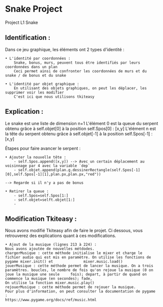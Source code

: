 # Snake Project
Project L1 Snake

## Identification :
Dans ce jeu graphique, les éléments ont 2 types d'identité :

    • L'identité par coordonnées :
        Snake, bonus, murs, peuvent tous être identifiés par leurs coordonnées dans un plan 
        Ceci permet ainsi de confronter les coordonnées de murs et du snake / de bonus et du snake

    • L'identité par objet graphique :
        En utilisant des objets graphiques, on peut les déplacer, les supprimer voir les modifier 
        C'est ici que nous utilisons tkiteasy




## Explication : 
Le snake est une liste de dimension n+1
L'élément 0 est la queue du serpent obtenu grâce à self.objet[0] à la position self.Spos[0] : [x,y]
L'élément n est la tête du serpent obtenu grâce à self.objet[-1] à la position self.Spos[-1] : [x,y]

Étapes pour faire avancer le serpent : 
    
    • Ajouter la nouvelle tête :
        - self.Spos.append([x,y]) --> Avec un certain déplacement au voisinnage par 4 avec la variable `dep`
        - self.objet.append(plan.g.dessinerRectangle(self.Spos[-1][0],self.Spos[-1][1],plan.px,plan.px,"red"))   
    
    --> Regarde si il n'y a pas de bonus 

    • Retirer la queue : 
        - self.Spos=self.Spos[1:]
        - self.objet=selft.objet[1:]
        - 

## Modification Tkiteasy :
Nous avons modifié Tkiteasy afin de faire le projet.
Ci dessous, vous retrouverez des explications quant à ces modifications.

    • Ajout de la musique (lignes 213 à 224) :
    Nous avons ajoutée de nouvelles métdodes.
    chargerMusique : cette méthode initialise le mixer et charge le fichier audio qui est mis en paramètre. On utilise les fonctions de pygame mixer.init() et              mixer.music.load()
    jouerMusique : cette méthode permet de lancer la musique. On a trois paramètres. boucles, le nombre de fois qu'on rejoue la musique (0 on joue la musique une seule     fois); depart, à partir de quand on commence la musique (en secondes); fade,   
    On utilise la fonction mixer.music.play()
    rejouerMusique : cette méthode permet de rejouer la musique.
    Pour plus d'information, on peut consulter la documentation de pygame :
    https://www.pygame.org/docs/ref/music.html
    
    


        
